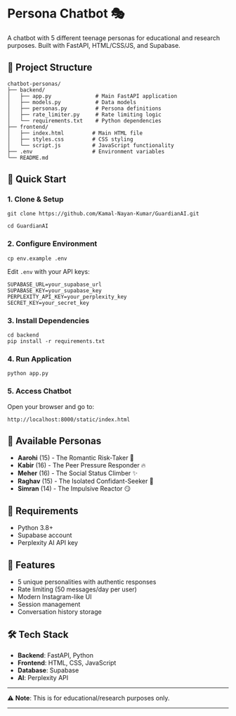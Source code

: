 # Persona Chatbot 🎭

A chatbot with 5 different teenage personas for educational and research purposes. Built with FastAPI, HTML/CSS/JS, and Supabase.

## 📁 Project Structure

```
chatbot-personas/
├── backend/
│   ├── app.py              # Main FastAPI application
│   ├── models.py           # Data models
│   ├── personas.py         # Persona definitions
│   ├── rate_limiter.py     # Rate limiting logic
│   └── requirements.txt    # Python dependencies
├── frontend/
│   ├── index.html         # Main HTML file
│   ├── styles.css         # CSS styling
│   └── script.js          # JavaScript functionality
├── .env                   # Environment variables
└── README.md
```

## 🚀 Quick Start

### 1. Clone & Setup
```
git clone https://github.com/Kamal-Nayan-Kumar/GuardianAI.git

cd GuardianAI
```

### 2. Configure Environment
```
cp env.example .env
```
Edit `.env` with your API keys:
```
SUPABASE_URL=your_supabase_url
SUPABASE_KEY=your_supabase_key
PERPLEXITY_API_KEY=your_perplexity_key
SECRET_KEY=your_secret_key
```

### 3. Install Dependencies
```
cd backend
pip install -r requirements.txt
```

### 4. Run Application
```
python app.py
```

### 5. Access Chatbot
Open your browser and go to:
```
http://localhost:8000/static/index.html
```

## 👥 Available Personas

- **Aarohi** (15) - The Romantic Risk-Taker 💖
- **Kabir** (16) - The Peer Pressure Responder 🔥
- **Meher** (16) - The Social Status Climber ✨
- **Raghav** (15) - The Isolated Confidant-Seeker 🤔
- **Simran** (14) - The Impulsive Reactor 😏

## 🔧 Requirements

- Python 3.8+
- Supabase account
- Perplexity AI API key

## 📝 Features

- 5 unique personalities with authentic responses
- Rate limiting (50 messages/day per user)
- Modern Instagram-like UI
- Session management
- Conversation history storage

## 🛠️ Tech Stack

- **Backend**: FastAPI, Python
- **Frontend**: HTML, CSS, JavaScript
- **Database**: Supabase
- **AI**: Perplexity API

---

⚠️ **Note**: This is for educational/research purposes only.

---
